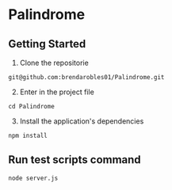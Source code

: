 # Palindrome


## Getting Started

1. Clone the repositorie 

```
git@github.com:brendarobles01/Palindrome.git
```

2. Enter in the project file

```
cd Palindrome
```

3. Install the application's dependencies

```
npm install 
```


## Run  test scripts command 

```
node server.js
```
